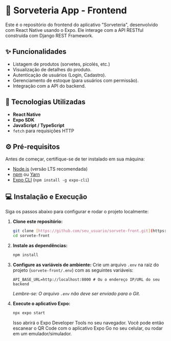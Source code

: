 # 🍦 Sorveteria App - Frontend

Este é o repositório do frontend do aplicativo "Sorveteria", desenvolvido com React Native usando o Expo. Ele interage com a API RESTful construída com Django REST Framework.

## ✨ Funcionalidades

-   Listagem de produtos (sorvetes, picolés, etc.)
-   Visualização de detalhes do produto.
-   Autenticação de usuários (Login, Cadastro).
-   Gerenciamento de estoque (para usuários com permissão).
-   Integração com a API do backend.

## 🚀 Tecnologias Utilizadas

-   **React Native**
-   **Expo SDK**
-   **JavaScript / TypeScript**
-   `fetch` para requisições HTTP


## ⚙️ Pré-requisitos

Antes de começar, certifique-se de ter instalado em sua máquina:

-   [Node.js](https://nodejs.org/) (versão LTS recomendada)
-   [npm](https://www.npmjs.com/get-npm) ou [Yarn](https://yarnpkg.com/lang/en/docs/install/)
-   [Expo CLI](https://docs.expo.dev/get-started/installation/) (`npm install -g expo-cli`)

## 💻 Instalação e Execução

Siga os passos abaixo para configurar e rodar o projeto localmente:

1.  **Clone este repositório:**
    ```bash
    git clone [https://github.com/seu_usuario/sorvete-front.git](https://github.com/seu_usuario/sorvete-front.git)
    cd sorvete-front
    ```
2.  **Instale as dependências:**
    ```bash
    npm install
    ```
3.  **Configure as variáveis de ambiente:**
    Crie um arquivo `.env` na raiz do projeto (`sorvete-front/.env`) com as seguintes variáveis:
    ```
    API_BASE_URL=http://localhost:8000 # Ou o endereço IP/URL do seu backend
    ```
    *Lembre-se: O arquivo `.env` não deve ser enviado para o Git.*

4.  **Execute o aplicativo Expo:**
    ```bash
    npx expo start
    ```
    Isso abrirá o Expo Developer Tools no seu navegador. Você pode então escanear o QR Code com o aplicativo Expo Go no seu celular, ou rodar em um emulador/simulador.
